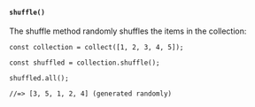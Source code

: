 #### ``shuffle()``
The shuffle method randomly shuffles the items in the collection:
	
	const collection = collect([1, 2, 3, 4, 5]);
	
	const shuffled = collection.shuffle();
	
	shuffled.all();
	
	//=> [3, 5, 1, 2, 4] (generated randomly)